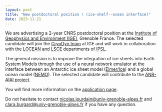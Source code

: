 ```yaml
---
layout: post
title: "New postdoctoral position ! (ice-shelf--ocean interface)"
date: 2023-11-21
---
```


We are advertising a 2-year CNRS postdoctoral position at the [Institute of Geophysics and Environment (IGE)](https://www.ige-grenoble.fr/?lang=en), Grenoble France. The selected candidate will join the [CryoDyn team](https://www.ige-grenoble.fr/Members) at IGE and will work in collaboration with the [LOCEAN](https://www.locean.ipsl.fr/) and [LSCE](https://www.lsce.ipsl.fr/en/index.php) departments of [IPSL](https://www.ipsl.fr/en/home-en/).

The general mission is to improve the integration of ice sheets into Earth System Models through the use of a neural network emulator at the interface between an Antarctic ice sheet model ([Elmer/Ice](http://elmerice.elmerfem.org/)) and a global ocean model ([NEMO](https://www.nemo-ocean.eu/)). The selected candidate will contribute to the [ANR-AIAI project](https://anr-aiai.github.io/).

You will find more information on the [application page](https://emploi.cnrs.fr/Offres/CDD/UMR5001-ELSGEN-017/Default.aspx?lang=EN).

Do not hesitate to contact [nicolas.jourdain@univ-grenoble-alpes.fr](mailto:nicolas.jourdain@univ-grenoble-alpes.fr) and [clara.burgard@univ-grenoble-alpes.fr](mailto:clara.burgard@univ-grenoble-alpes.fr) if you have any question.
